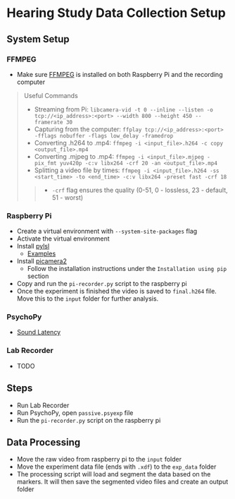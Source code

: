 # Hearing Study Data Collection Setup

## System Setup 

### FFMPEG 

- Make sure [FFMPEG](https://ffmpeg.org/) is installed on both Raspberry Pi and the recording computer
  
> Useful Commands
> - Streaming from Pi: 
> ``` libcamera-vid -t 0 --inline --listen -o tcp://<ip_address>:<port> --width 800 --height 450 --framerate 30 ```
> - Capturing from the computer: 
> ``` ffplay tcp://<ip_address>:<port> -fflags nobuffer -flags low_delay -framedrop ```
> - Converting .h264 to .mp4:
> ``` ffmpeg -i <input_file>.h264 -c copy <output_file>.mp4 ```
> - Converting .mjpeg to .mp4:
> ``` ffmpeg -i <input_file>.mjpeg -pix_fmt yuv420p -c:v libx264 -crf 20 -an <output_file>.mp4 ```
> - Splitting a video file by times:
> ``` ffmpeg -i <input_file>.h264 -ss <start_time> -to <end_time> -c:v libx264 -preset fast -crf 18 ```
>> - `-crf` flag ensures the quality (0-51, 0 - lossless, 23 - default, 51 - worst) 


### Raspberry Pi 

- Create a virtual environment with `--system-site-packages` flag
- Activate the virtual environment
- Install [pylsl](https://github.com/chkothe/pylsl/tree/master)
  - [Examples](https://github.com/chkothe/pylsl/tree/master/examples)
- Install [picamera2](https://github.com/raspberrypi/picamera2)
  - Follow the installation instructions under the `Installation using pip` section
- Copy and run the `pi-recorder.py` script to the raspberry pi 
- Once the experiment is finished the video is saved to `final.h264` file. Move this to the `input` folder for further analysis.

### PsychoPy
- [Sound Latency](https://psychopy.org/api/sound/playback.html)
  
### Lab Recorder 
- TODO 
  
## Steps

- Run Lab Recorder
- Run PsychoPy, open `passive.psyexp` file
- Run the `pi-recorder.py` script on the raspberry pi

## Data Processing 

- Move the raw video from raspberry pi to the `input` folder
- Move the experiment data file (ends with `.xdf`) to the `exp_data` folder
- The processing script will load and segment the data based on the markers. It will then save the segmented video files and create an output folder
